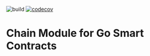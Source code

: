 ![build](https://github.com/uuosio/cpp-chaintester/actions/workflows/pr-any.yml/badge.svg?event=push)
[![codecov](https://codecov.io/gh/uuosio/chain/branch/master/graph/badge.svg?token=WVKTFVEWT0)](https://codecov.io/gh/uuosio/chain)

# Chain Module for Go Smart Contracts

